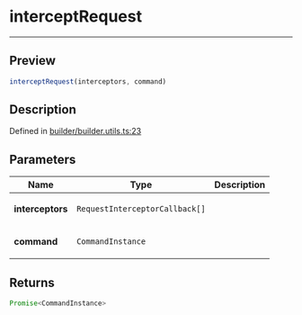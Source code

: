
      
# interceptRequest

<div class="api-docs__separator" data-reactroot="">

---

</div><div class="api-docs__section">

## Preview

</div><div class="api-docs__preview fn">

```ts
interceptRequest(interceptors, command)
```

</div><div class="api-docs__section">

## Description

</div><div class="api-docs__description"><span class="api-docs__do-not-parse">



</span></div><div class="api-docs__definition">

Defined in [builder/builder.utils.ts:23](https://github.com/BetterTyped/hyper-fetch/blob/1a97772c/packages/core/src/builder/builder.utils.ts#L23)

</div><div class="api-docs__section">

## Parameters

</div><div class="api-docs__parameters"><table><thead><tr><th>Name</th><th>Type</th><th>Description</th></tr></thead><tbody><tr param-data="interceptors"><td>

**interceptors**

</td><td>

`RequestInterceptorCallback[]`

</td><td>



</td></tr><tr param-data="command"><td>

**command**

</td><td>

`CommandInstance`

</td><td>



</td></tr></tbody></table></div><div class="api-docs__section">

## Returns

</div><div class="api-docs__returns">

```ts
Promise<CommandInstance>
```

</div>